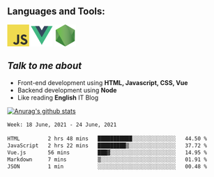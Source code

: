 ## **Languages and Tools:**      
<code><img height="50" src="https://raw.githubusercontent.com/github/explore/80688e429a7d4ef2fca1e82350fe8e3517d3494d/topics/javascript/javascript.png"></code>
<code><img height="50"  src="https://raw.githubusercontent.com/github/explore/80688e429a7d4ef2fca1e82350fe8e3517d3494d/topics/vue/vue.png"></code>
<code><img height="50"  src="https://raw.githubusercontent.com/github/explore/80688e429a7d4ef2fca1e82350fe8e3517d3494d/topics/nodejs/nodejs.png"></code>

## *Talk to me about*
- Front-end development using **HTML, Javascript, CSS, Vue**
- Backend development using **Node**
- Like reading **English** IT Blog    

[![Anurag's github stats](https://github-readme-stats.vercel.app/api?username=qdi5)](https://github.com/anuraghazra/github-readme-stats)    

<!--START_SECTION:waka-->
```text
Week: 18 June, 2021 - 24 June, 2021

HTML         2 hrs 48 mins   ███████████░░░░░░░░░░░░░░   44.50 % 
JavaScript   2 hrs 22 mins   █████████▒░░░░░░░░░░░░░░░   37.72 % 
Vue.js       56 mins         ███▓░░░░░░░░░░░░░░░░░░░░░   14.95 % 
Markdown     7 mins          ▒░░░░░░░░░░░░░░░░░░░░░░░░   01.91 % 
JSON         1 min           ░░░░░░░░░░░░░░░░░░░░░░░░░   00.48 % 
```
<!--END_SECTION:waka-->
